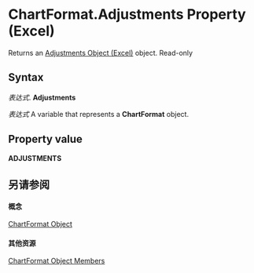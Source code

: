 
# ChartFormat.Adjustments Property (Excel)

Returns an [Adjustments Object (Excel)](c69c4bbf-5687-f453-e238-28d4b98d4808.md) object. Read-only


## Syntax

 _表达式_. **Adjustments**

 _表达式_ A variable that represents a **ChartFormat** object.


## Property value

 **ADJUSTMENTS**


## 另请参阅


#### 概念


[ChartFormat Object](edac71b7-ed38-6658-2cbf-6493dc1ad3ed.md)
#### 其他资源


[ChartFormat Object Members](http://msdn.microsoft.com/library/d06de08a-72d0-46d3-e06a-86e432a9a334%28Office.15%29.aspx)
